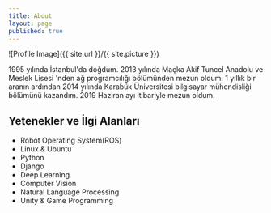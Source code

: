 ```yaml
---
title: About
layout: page
published: true
---
```

![Profile Image]({{ site.url }}/{{ site.picture }})

<p>1995 yılında İstanbul'da doğdum. 2013 yılında Maçka Akif Tuncel Anadolu ve Meslek Lisesi 'nden ağ programcılığı bölümünden mezun oldum. 1 yıllık bir aranın ardından 2014 yılında Karabük Üniversitesi bilgisayar mühendisliği bölümünü kazandım. 2019 Haziran ayı itibariyle mezun oldum.

<h2>Yetenekler ve İlgi Alanları</h2>

<ul class="skill-list">
	<li>Robot Operating System(ROS) </li>
	<li>Linux & Ubuntu</li>
	<li>Python</li>
	<li>Django</li>
	<li>Deep Learning</li>
  	<li> Computer Vision</li>
  	<li> Natural Language Processing</li>
	<li>Unity & Game Programming </li>
</ul>
